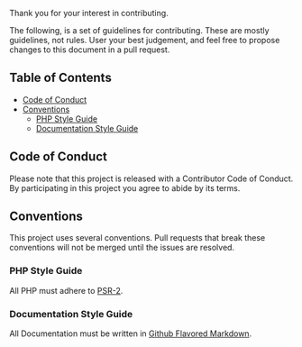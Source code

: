 Thank you for your interest in contributing.

The following, is a set of guidelines for contributing. These are mostly
guidelines, not rules. User your best judgement, and feel free to propose
changes to this document in a pull request.

## Table of Contents
* [Code of Conduct](#code-of-conduct)
* [Conventions](#conventions)
  * [PHP Style Guide](#php-style-guide)
  * [Documentation Style Guide](#documentation-style-guide)

## Code of Conduct

Please note that this project is released with a Contributor Code of Conduct.
By participating in this project you agree to abide by its terms.

## Conventions

This project uses several conventions. Pull requests that break these
conventions will not be merged until the issues are resolved.

### PHP Style Guide

All PHP must adhere to [PSR-2](http://www.php-fig.org/psr/psr-2/).

### Documentation Style Guide

All Documentation must be written in
[Github Flavored Markdown](https://github.github.com/gfm/).
